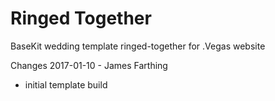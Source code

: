 Ringed Together
====

BaseKit wedding template ringed-together for .Vegas website

Changes 2017-01-10 - James Farthing
+ initial template build
